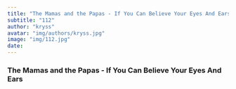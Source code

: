 ```yaml
---
title: "The Mamas and the Papas - If You Can Believe Your Eyes And Ears"
subtitle: "112"
author: "kryss"
avatar: "img/authors/kryss.jpg"
image: "img/112.jpg"
date:
---
```


### The Mamas and the Papas - If You Can Believe Your Eyes And Ears
